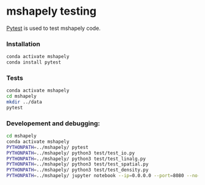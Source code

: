 # mshapely testing
[Pytest](https://docs.pytest.org/en/latest/) is used to test mshapely code.

### Installation
```bash
conda activate mshapely
conda install pytest
```
### Tests
```bash
conda activate mshapely
cd mshapely
mkdir ../data
pytest
```
### Developement and debugging:
```bash
cd mshapely
conda activate mshapely
PYTHONPATH=../mshapely/ pytest
PYTHONPATH=../mshapely/ python3 test/test_io.py
PYTHONPATH=../mshapely/ python3 test/test_linalg.py
PYTHONPATH=../mshapely/ python3 test/test_spatial.py
PYTHONPATH=../mshapely/ python3 test/test_density.py
PYTHONPATH=../mshapely/ jupyter notebook --ip=0.0.0.0 --port=8080 --no-browser
```


